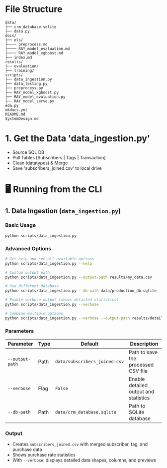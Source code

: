 # File Structure

```
data/
├── crm_database.sqlite
├── data.py
docs/
├── els/
├──── preprocess.md
├──── RAY_model_evaluation.md
├──── RAY_model_xgboost.md
├── index.md
results/
├── evaluation/
├── training/
scripts/
├── data_ingestion.py
├── data_testing.py
├── preprocess.py
├── RAY_model_xgboost.py
├── RAY_model_evaluation.py
├── RAY_model_serve.py
eda.py
mkdocs.yml
README.md
SystemDesign.md
```

# 1. Get the Data 'data_ingestion.py' 
- Source SQL DB
- Pull Tables [Subscribers | Tags | Transaction]
- Clean (datatypes) & Merge
- Save 'subscribers_joined.csv' to local drive


# 🖥️ Running from the CLI

## 1. Data Ingestion (`data_ingestion.py`)

### Basic Usage
```bash
python scripts/data_ingestion.py
```

### Advanced Options
```bash
# Get help and see all available options
python scripts/data_ingestion.py --help

# Custom output path
python scripts/data_ingestion.py --output-path results/my_data.csv

# Use different database
python scripts/data_ingestion.py --db-path data/production_db.sqlite

# Enable verbose output (shows detailed statistics)
python scripts/data_ingestion.py --verbose

# Combine multiple options
python scripts/data_ingestion.py --verbose --output-path results/detailed_data.csv --db-path data/test_db.sqlite
```

### Parameters
| Parameter | Type | Default | Description |
|-----------|------|---------|-------------|
| `--output-path` | Path | `data/subscribers_joined.csv` | Path to save the processed CSV file |
| `--verbose` | Flag | `False` | Enable detailed output and statistics |
| `--db-path` | Path | `data/crm_database.sqlite` | Path to SQLite database |

### Output
- Creates `subscribers_joined.csv` with merged subscriber, tag, and purchase data
- Shows purchase rate statistics
- With `--verbose`: displays detailed data shapes, columns, and previews